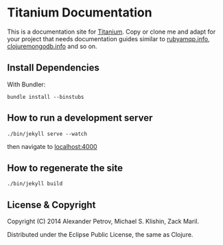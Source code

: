 # Titanium Documentation

This is a documentation site for [Titanium](http://titanium.clojurewerkz.org). Copy or clone me and adapt for your project
that needs documentation guides similar to [rubyamqp.info](http://rubyamqp.info), [clojuremongodb.info](http://clojuremongodb.info) and so on.


## Install Dependencies

With Bundler:

    bundle install --binstubs


## How to run a development server

    ./bin/jekyll serve --watch

then navigate to [localhost:4000](http://localhost:4000)


## How to regenerate the site

    ./bin/jekyll build


## License & Copyright

Copyright (C) 2014 Alexander Petrov, Michael S. Klishin, Zack Maril.

Distributed under the Eclipse Public License, the same as Clojure.
